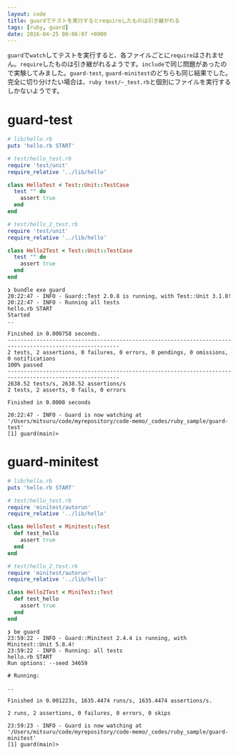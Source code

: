 ```yaml
---
layout: code
title: guardでテストを実行するとrequireしたものは引き継がれる
tags: [ruby, guard]
date: 2016-04-25 00:06:07 +0900
---
```


`guard`で`watch`してテストを実行すると、各ファイルごとに`require`はされません。`require`したものは引き継がれるようです。`include`で同じ問題があったので実験してみました。`guard-test`, `guard-minitest`のどちらも同じ結果でした。完全に切り分けたい場合は、`ruby test/~_test.rb`と個別にファイルを実行するしかないようです。

# guard-test

```ruby
# lib/hello.rb
puts 'hello.rb START'
```

```ruby
# test/hello_test.rb
require 'test/unit'
require_relative '../lib/hello'

class HelloTest < Test::Unit::TestCase
  test "" do
    assert true
  end
end
```

```ruby
# test/hello_2_test.rb
require 'test/unit'
require_relative '../lib/hello'

class Hello2Test < Test::Unit::TestCase
  test "" do
    assert true
  end
end
```

```
❯ bundle exe guard
20:22:47 - INFO - Guard::Test 2.0.8 is running, with Test::Unit 3.1.8!
20:22:47 - INFO - Running all tests
hello.rb START
Started
..

Finished in 0.000758 seconds.
---------------------------------------------------------------------------------------------------------
2 tests, 2 assertions, 0 failures, 0 errors, 0 pendings, 0 omissions, 0 notifications
100% passed
---------------------------------------------------------------------------------------------------------
2638.52 tests/s, 2638.52 assertions/s
2 tests, 2 asserts, 0 fails, 0 errors

Finished in 0.0008 seconds

20:22:47 - INFO - Guard is now watching at '/Users/mitsuru/code/myrepository/code-memo/_codes/ruby_sample/guard-test'
[1] guard(main)>
```

# guard-minitest

```ruby
# lib/hello.rb
puts 'hello.rb START'
```

```ruby
# test/hello_test.rb
require 'minitest/autorun'
require_relative '../lib/hello'

class HelloTest < Minitest::Test
  def test_hello
    assert true
  end
end
```

```ruby
# test/hello_2_test.rb
require 'minitest/autorun'
require_relative '../lib/hello'

class Hello2Test < MiniTest::Test
  def test_hello
    assert true
  end
end
```

```
❯ be guard
23:59:22 - INFO - Guard::Minitest 2.4.4 is running, with Minitest::Unit 5.8.4!
23:59:22 - INFO - Running: all tests
hello.rb START
Run options: --seed 34659

# Running:

..

Finished in 0.001223s, 1635.4474 runs/s, 1635.4474 assertions/s.

2 runs, 2 assertions, 0 failures, 0 errors, 0 skips

23:59:23 - INFO - Guard is now watching at '/Users/mitsuru/code/myrepository/code-memo/_codes/ruby_sample/guard-minitest'
[1] guard(main)>

```
